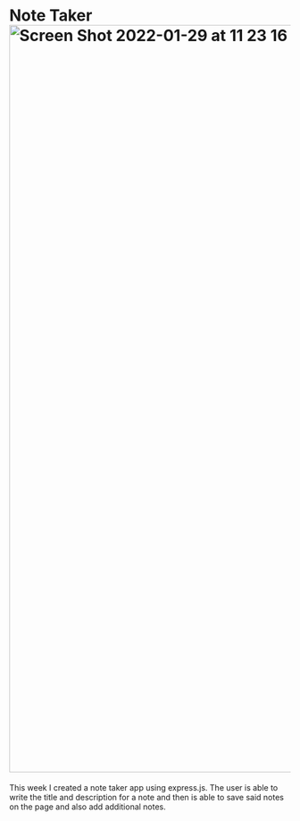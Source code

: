 # Note Taker<img width="1337" alt="Screen Shot 2022-01-29 at 11 23 16 PM" src="https://user-images.githubusercontent.com/93415973/151690695-6b0fe415-0ede-4aa7-99bf-499ddd9add2d.png">

This week I created a note taker app using express.js. The user is able to write the title and description for a note and then is able to save said notes on the page and also add additional notes. 

